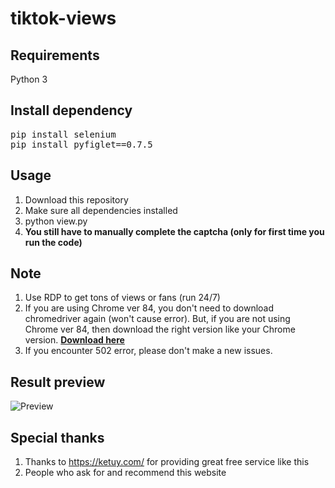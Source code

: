 # tiktok-views
## Requirements
Python 3
  
## Install dependency
<pre>pip install selenium
pip install pyfiglet==0.7.5</pre>

## Usage
1. Download this repository
2. Make sure all dependencies installed
4. python view.py
5. **You still have to manually complete the captcha (only for first time you run the code)**

## Note
1. Use RDP to get tons of views or fans (run 24/7)
2. If you are using Chrome ver 84, you don't need to download chromedriver again (won't cause error). But, if you are not using Chrome ver 84, then download the right version like your Chrome version. [**Download here**](https://chromedriver.chromium.org/downloads)
3. If you encounter 502 error, please don't make a new issues.

## Result preview
![Preview](https://qodri.my.id/Untitled.png)

## Special thanks
1. Thanks to https://ketuy.com/ for providing great free service like this
2. People who ask for and recommend this website
